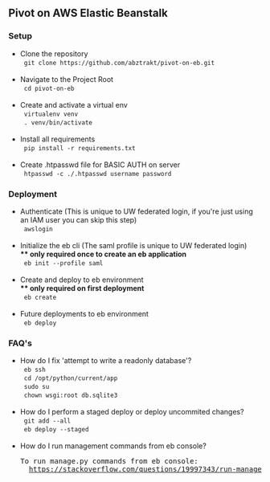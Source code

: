 <h2> Pivot on AWS Elastic Beanstalk </h2>

<h3> Setup </h3>

<ul>
  <li> 
  Clone the repository <br>
  <code> git clone https://github.com/abztrakt/pivot-on-eb.git </code>
  </li>

  <br>
  
  <li> 
  Navigate to the Project Root <br>
  <code> cd pivot-on-eb </code>
  </li>

  <br>
  
  <li> 
  Create and activate a virtual env <br>
  <code> virtualenv venv </code> <br>
  <code> . venv/bin/activate </code>
  </li>

  <br>
  
  <li> 
  Install all requirements <br>
  <code> pip install -r requirements.txt </code>
  </li>
  
  <br>
  
  <li> 
  Create .htpasswd file for BASIC AUTH on server <br>
  <code> htpasswd -c ./.htpasswd username password </code>
  </li>
</ul>

<h3> Deployment </h3>

<ul>
  <li> 
  Authenticate (This is unique to UW federated login, if you're just using an IAM user you can skip this step) <br>
  <code> awslogin </code>
  </li>
   
  <br>
  
  <li> 
  Initialize the eb cli (The saml profile is unique to UW federated login) <br>
  <strong> ** only required once to create an eb application </strong> <br>
  <code> eb init --profile saml </code>
  </li>
   
  <br>
  
  <li> 
  Create and deploy to eb environment <br>
  <strong> ** only required on first deployment </strong> <br>
  <code> eb create </code>
  </li>
   
  <br>
  
  <li> 
  Future deployments to eb environment <br>
  <code> eb deploy </code>
  </li>
</ul>

<h3> FAQ's </h3>

<ul>
  <li> 
  How do I fix 'attempt to write a readonly database'? <br>
  <code> eb ssh </code> <br>
  <code> cd /opt/python/current/app </code> <br>
  <code> sudo su </code> <br>
  <code> chown wsgi:root db.sqlite3 </code> 
  
  </li>
   
  <br>
  
  <li> 
  How do I perform a staged deploy or deploy uncommited changes? <br>
  <code> git add --all </code> <br>
  <code> eb deploy --staged </code>
  
  </li>
   
  <br>
  
  <li> 
  How do I run management commands from eb console? <br>
  <pre>To run manage.py commands from eb console: 
  <a href= 'https://stackoverflow.com/questions/19997343/run-manage-py-from-aws-eb-linux-instance'>https://stackoverflow.com/questions/19997343/run-manage-py-from-aws-eb-linux-instance</a></pre>

  </li>
</ul>
